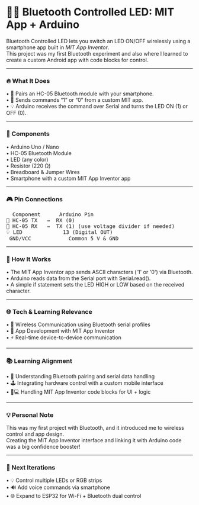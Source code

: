 # **📲💡 Bluetooth Controlled LED: MIT App + Arduino**

Bluetooth Controlled LED lets you switch an LED ON/OFF wirelessly using a smartphone app built in _MIT App Inventor_.<br>
This project was my first Bluetooth experiment and also where I learned to create a custom Android app with code blocks for control.<br>
________________________________________
### **🔥 What It Does**

•	📡 Pairs an HC-05 Bluetooth module with your smartphone.<br>
•	📲 Sends commands “1” or “0” from a custom MIT app.<br>
•	💡 Arduino receives the command over Serial and turns the LED ON (1) or OFF (0).<br>
________________________________________
### **🧰 Components**

•	Arduino Uno / Nano<br>
•	HC-05 Bluetooth Module<br>
•	LED (any color)<br>
•	Resistor (220 Ω)<br>
•	Breadboard & Jumper Wires<br>
•	Smartphone with a custom MIT App Inventor app<br>
________________________________________
### **🎮 Pin Connections**
<pre>
  Component	     Arduino Pin
📡 HC-05 TX   → 	RX (0)
📡 HC-05 RX   → 	TX (1) (use voltage divider if needed)
💡 LED	          13 (Digital OUT)
 GND/VCC         	Common 5 V & GND
</pre>
________________________________________
### **🧠 How It Works**

•	The MIT App Inventor app sends ASCII characters ('1' or '0') via Bluetooth.<br>
•	Arduino reads data from the Serial port with Serial.read().<br>
•	A simple if statement sets the LED HIGH or LOW based on the received character.<br>
________________________________________
### **🌐 Tech & Learning Relevance**

•	📡 Wireless Communication using Bluetooth serial profiles<br>
•	🧩 App Development with MIT App Inventor<br>
•	⚡ Real-time device-to-device communication<br>
________________________________________
### **📚 Learning Alignment**

•	📘 Understanding Bluetooth pairing and serial data handling<br>
•	🕹️ Integrating hardware control with a custom mobile interface<br>
•	🧑💻 Handling MIT App Inventor code blocks for UI + logic<br>
________________________________________
### **💡 Personal Note**

This was my first project with Bluetooth, and it introduced me to wireless control and app design.<br>
Creating the MIT App Inventor interface and linking it with Arduino code was a big confidence booster!<br>
________________________________________
### **🚀 Next Iterations**

•	💡 Control multiple LEDs or RGB strips<br>
•	🔊 Add voice commands via smartphone<br>
•	🌐 Expand to ESP32 for Wi-Fi + Bluetooth dual control
